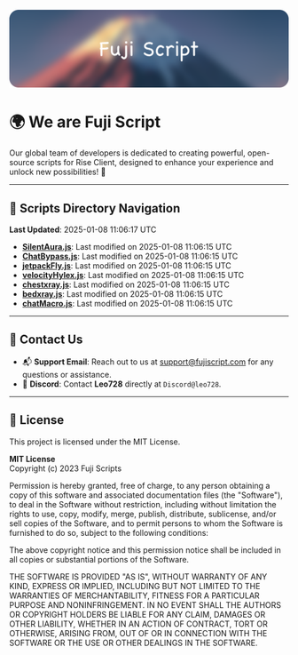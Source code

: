 ![Banner](.github/b.webp)

# 🌍 **We are Fuji Script**

Our global team of developers is dedicated to creating powerful, open-source scripts for Rise Client, designed to enhance your experience and unlock new possibilities! 🌟

---
<!-- SCRIPTS_NAVIGATION_START -->
## 📂 **Scripts Directory Navigation**

**Last Updated**: 2025-01-08 11:06:17 UTC

- **[SilentAura.js](scripts/SilentAura.js)**: Last modified on 2025-01-08 11:06:15 UTC
- **[ChatBypass.js](scripts/ChatBypass.js)**: Last modified on 2025-01-08 11:06:15 UTC
- **[jetpackFly.js](scripts/jetpackFly.js)**: Last modified on 2025-01-08 11:06:15 UTC
- **[velocityHylex.js](scripts/velocityHylex.js)**: Last modified on 2025-01-08 11:06:15 UTC
- **[chestxray.js](scripts/chestxray.js)**: Last modified on 2025-01-08 11:06:15 UTC
- **[bedxray.js](scripts/bedxray.js)**: Last modified on 2025-01-08 11:06:15 UTC
- **[chatMacro.js](scripts/chatMacro.js)**: Last modified on 2025-01-08 11:06:15 UTC

<!-- SCRIPTS_NAVIGATION_END -->

---

## 💬 **Contact Us**  
- 📬 **Support Email**: Reach out to us at [support@fujiscript.com](mailto:support@fujiscript.com) for any questions or assistance.  
- 💬 **Discord**: Contact **Leo728** directly at `Discord@leo728`.

---

## 📜 **License**

This project is licensed under the MIT License.  

**MIT License**  
Copyright (c) 2023 Fuji Scripts  

Permission is hereby granted, free of charge, to any person obtaining a copy of this software and associated documentation files (the "Software"), to deal in the Software without restriction, including without limitation the rights to use, copy, modify, merge, publish, distribute, sublicense, and/or sell copies of the Software, and to permit persons to whom the Software is furnished to do so, subject to the following conditions:  

The above copyright notice and this permission notice shall be included in all copies or substantial portions of the Software.  

THE SOFTWARE IS PROVIDED "AS IS", WITHOUT WARRANTY OF ANY KIND, EXPRESS OR IMPLIED, INCLUDING BUT NOT LIMITED TO THE WARRANTIES OF MERCHANTABILITY, FITNESS FOR A PARTICULAR PURPOSE AND NONINFRINGEMENT. IN NO EVENT SHALL THE AUTHORS OR COPYRIGHT HOLDERS BE LIABLE FOR ANY CLAIM, DAMAGES OR OTHER LIABILITY, WHETHER IN AN ACTION OF CONTRACT, TORT OR OTHERWISE, ARISING FROM, OUT OF OR IN CONNECTION WITH THE SOFTWARE OR THE USE OR OTHER DEALINGS IN THE SOFTWARE.  
